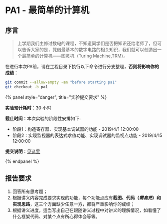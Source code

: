 # PA1 - 最简单的计算机                                                                                                                                                                                           

## 序言

> 上学期我们主修过数电的课程，不知道同学们是否把知识还给老师了，但可以告诉大家的是，凭借最基本的数字电路的相关知识，我们就可以创造出一个最简单的计算机——图灵机（Turing Machine,TRM）。

在进行本次PA前，请在工程目录下执行以下命令进行分支整理，**否则将影响你的成绩**：

```bash
git	commit --allow-empty -am "before starting pa1" 
git	checkout -b	pa1
```

{% panel style="danger", title="实验提交要求" %}

**实验预计耗时**：30 小时

**截止时间**：本次实验的阶段性安排如下:

- 阶段1：构造寄存器、实现基本调试器的功能 - 2019/4/1 12:00:00
- 阶段2：实现监视器的表达式求值功能、实现调试器的监视点功能 - 2019/4/15 12:00:00

**提交说明**：[见这里](../others/submit-requirement.md )

{% endpanel %}

## 报告要求

1. 回答所有思考题；
2. 根据讲义内容完成要求实现的功能，每个功能点应有**截图、代码（*需高亮*）和实现思路**，这三个方面缺少任意一方，都将严重影响你的成绩；
3. 根据讲义进度，适当写出自己在跟随讲义过程中对讲义的理解情况，如看懂了什么框架代码、对某个点有所心得体会等等。
